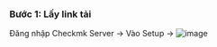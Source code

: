 ### Bước 1: Lấy link tải

Đăng nhập Checkmk Server -> Vào Setup -> 
![image](https://user-images.githubusercontent.com/111716161/194268641-b2262f47-8ee5-4171-9ce4-3874045147ae.png)
